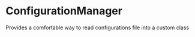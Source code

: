 ConfigurationManager
====================

Provides a comfortable way to read configurations file into a custom class